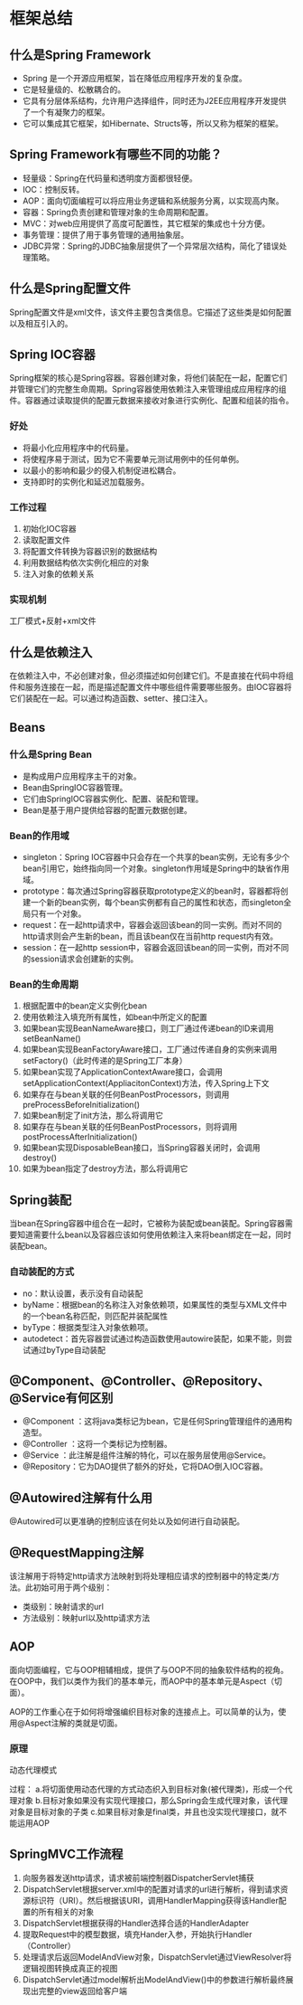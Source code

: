 #  框架总结

##  什么是Spring Framework

- Spring 是一个开源应用框架，旨在降低应用程序开发的复杂度。
- 它是轻量级的、松散耦合的。
- 它具有分层体系结构，允许用户选择组件，同时还为J2EE应用程序开发提供了一个有凝聚力的框架。
- 它可以集成其它框架，如Hibernate、Structs等，所以又称为框架的框架。

##  Spring Framework有哪些不同的功能？

- 轻量级：Spring在代码量和透明度方面都很轻便。
- IOC：控制反转。
- AOP：面向切面编程可以将应用业务逻辑和系统服务分离，以实现高内聚。
- 容器：Spring负责创建和管理对象的生命周期和配置。
- MVC：对web应用提供了高度可配置性，其它框架的集成也十分方便。
- 事务管理：提供了用于事务管理的通用抽象层。
- JDBC异常：Spring的JDBC抽象层提供了一个异常层次结构，简化了错误处理策略。

##  什么是Spring配置文件

Spring配置文件是xml文件，该文件主要包含类信息。它描述了这些类是如何配置以及相互引入的。

##  Spring IOC容器

Spring框架的核心是Spring容器。容器创建对象，将他们装配在一起，配置它们并管理它们的完整生命周期。Spring容器使用依赖注入来管理组成应用程序的组件。容器通过读取提供的配置元数据来接收对象进行实例化、配置和组装的指令。

###  好处

- 将最小化应用程序中的代码量。
- 将使程序易于测试，因为它不需要单元测试用例中的任何单例。
- 以最小的影响和最少的侵入机制促进松耦合。
- 支持即时的实例化和延迟加载服务。

###  工作过程

1. 初始化IOC容器
2. 读取配置文件
3. 将配置文件转换为容器识别的数据结构
4. 利用数据结构依次实例化相应的对象
5. 注入对象的依赖关系

###  实现机制

工厂模式+反射+xml文件

##  什么是依赖注入

在依赖注入中，不必创建对象，但必须描述如何创建它们。不是直接在代码中将组件和服务连接在一起，而是描述配置文件中哪些组件需要哪些服务。由IOC容器将它们装配在一起。可以通过构造函数、setter、接口注入。

##  Beans

###  什么是Spring Bean

- 是构成用户应用程序主干的对象。
- Bean由SpringIOC容器管理。
- 它们由SpringIOC容器实例化、配置、装配和管理。
- Bean是基于用户提供给容器的配置元数据创建。

###  Bean的作用域

- singleton：Spring IOC容器中只会存在一个共享的bean实例，无论有多少个bean引用它，始终指向同一个对象。singleton作用域是Spring中的缺省作用域。
- prototype：每次通过Spring容器获取prototype定义的bean时，容器都将创建一个新的bean实例，每个bean实例都有自己的属性和状态，而singleton全局只有一个对象。
- request：在一起http请求中，容器会返回该bean的同一实例。而对不同的http请求则会产生新的bean，而且该bean仅在当前http request内有效。
- session：在一起http session中，容器会返回该bean的同一实例，而对不同的session请求会创建新的实例。

###  Bean的生命周期

1. 根据配置中的bean定义实例化bean
2. 使用依赖注入填充所有属性，如bean中所定义的配置
3. 如果bean实现BeanNameAware接口，则工厂通过传递bean的ID来调用setBeanName()
4. 如果bean实现BeanFactoryAware接口，工厂通过传递自身的实例来调用setFactory()（此时传递的是Spring工厂本身）
5. 如果bean实现了ApplicationContextAware接口，会调用setApplicationContext(AppliacitonContext)方法，传入Spring上下文
6. 如果存在与bean关联的任何BeanPostProcessors，则调用preProcessBeforeInitialization()
7. 如果bean制定了init方法，那么将调用它
8. 如果存在与bean关联的任何BeanPostProcessors，则将调用postProcessAfterInitialization()
9. 如果bean实现DisposableBean接口，当Spring容器关闭时，会调用destroy()
10. 如果为bean指定了destroy方法，那么将调用它

##  Spring装配

当bean在Spring容器中组合在一起时，它被称为装配或bean装配。Spring容器需要知道需要什么bean以及容器应该如何使用依赖注入来将bean绑定在一起，同时装配bean。

###  自动装配的方式

- no：默认设置，表示没有自动装配
- byName：根据bean的名称注入对象依赖项，如果属性的类型与XML文件中的一个bean名称匹配，则匹配并装配属性
- byType：根据类型注入对象依赖项。
- autodetect：首先容器尝试通过构造函数使用autowire装配，如果不能，则尝试通过byType自动装配

##  @Component、@Controller、@Repository、@Service有何区别

- @Component ：这将java类标记为bean，它是任何Spring管理组件的通用构造型。
- @Controller ：这将一个类标记为控制器。
- @Service ：此注解是组件注解的特化，可以在服务层使用@Service。
- @Repository：它为DAO提供了额外的好处，它将DAO倒入IOC容器。

##  @Autowired注解有什么用

@Autowired可以更准确的控制应该在何处以及如何进行自动装配。

##  @RequestMapping注解

该注解用于将特定http请求方法映射到将处理相应请求的控制器中的特定类/方法。此初始可用于两个级别：

- 类级别：映射请求的url
- 方法级别：映射url以及http请求方法

##  AOP

面向切面编程，它与OOP相辅相成，提供了与OOP不同的抽象软件结构的视角。在OOP中，我们以类作为我们的基本单元，而AOP中的基本单元是Aspect（切面）。

AOP的工作重心在于如何将增强编织目标对象的连接点上。可以简单的认为，使用@Aspect注解的类就是切面。

###  原理

动态代理模式 

过程：
 a.将切面使用动态代理的方式动态织入到目标对象(被代理类)，形成一个代理对象
 b.目标对象如果没有实现代理接口，那么Spring会生成代理对象，该代理对象是目标对象的子类
 c.如果目标对象是final类，并且也没实现代理接口，就不能运用AOP

##  SpringMVC工作流程

1. 向服务器发送http请求，请求被前端控制器DispatcherServlet捕获
2. DispatchServlet根据server.xml中的配置对请求的url进行解析，得到请求资源标识符（URI）。然后根据该URI，调用HandlerMapping获得该Handler配置的所有相关的对象
3. DispatchServlet根据获得的Handler选择合适的HandlerAdapter
4. 提取Request中的模型数据，填充Hander入参，开始执行Handler（Controller）
5. 处理请求后返回ModelAndView对象，DispatchServlet通过ViewResolver将逻辑视图转换成真正的视图
6. DispatchServlet通过model解析出ModelAndView()中的参数进行解析最终展现出完整的view返回给客户端

